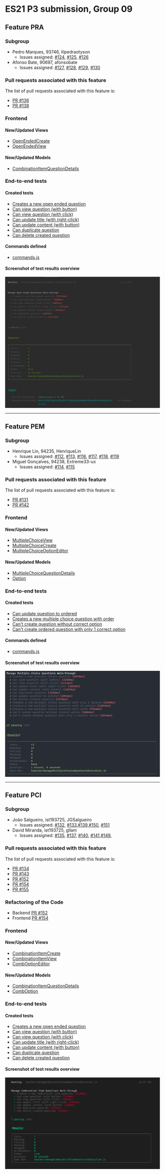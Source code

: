 # ES21 P3 submission, Group 09

## Feature PRA

### Subgroup

 - Pedro Marques, 93746, lilpedraotyson
   + Issues assigned: [#124](https://github.com/tecnico-softeng/es21-g09/issues/124), [#125](https://github.com/tecnico-softeng/es21-g09/issues/125), [#126](https://github.com/tecnico-softeng/es21-g09/issues/126)
 - Afonso Bate, 90697, afonsobate
   + Issues assigned: [#127](https://github.com/tecnico-softeng/es21-g09/issues/127), [#128](https://github.com/tecnico-softeng/es21-g09/issues/128), [#129](https://github.com/tecnico-softeng/es21-g09/issues/129), [#130](https://github.com/tecnico-softeng/es21-g09/issues/130)
 
### Pull requests associated with this feature

The list of pull requests associated with this feature is:

 - [PR #136](https://github.com/tecnico-softeng/es21-g09/pull/136)
 - [PR #138](https://github.com/tecnico-softeng/es21-g09/pull/138)


### Frontend

#### New/Updated Views

 - [OpenEndedCreate](https://github.com/tecnico-softeng/es21-g09/blob/ce12dd461511ab30ed8fe69a8d7c55db170d2690/frontend/src/components/open-ended/OpenEndedCreate.vue)
 - [OpenEndedView](https://github.com/tecnico-softeng/es21-g09/blob/ce12dd461511ab30ed8fe69a8d7c55db170d2690/frontend/src/components/open-ended/OpenEndedView.vue)


#### New/Updated Models

 - [CombinationItemQuestionDetails](https://github.com/tecnico-softeng/es21-g09/blob/ce12dd461511ab30ed8fe69a8d7c55db170d2690/frontend/src/models/management/questions/OpenEndedQuestionDetails.ts)


### End-to-end tests

#### Created tests

 - [Creates a new open ended question](https://github.com/tecnico-softeng/es21-g09/blob/ce12dd461511ab30ed8fe69a8d7c55db170d2690/frontend/tests/e2e/specs/teacher/manageOpenEndedQuestionsExecution.js#L64)
 - [Can view question (with button)](https://github.com/tecnico-softeng/es21-g09/blob/ce12dd461511ab30ed8fe69a8d7c55db170d2690/frontend/tests/e2e/specs/teacher/manageOpenEndedQuestionsExecution.js#L111)
 - [Can view question (with click)](https://github.com/tecnico-softeng/es21-g09/blob/ce12dd461511ab30ed8fe69a8d7c55db170d2690/frontend/tests/e2e/specs/teacher/manageOpenEndedQuestionsExecution.js#L131)
 - [Can update title (with right-click)](https://github.com/tecnico-softeng/es21-g09/blob/ce12dd461511ab30ed8fe69a8d7c55db170d2690/frontend/tests/e2e/specs/teacher/manageOpenEndedQuestionsExecution.js#L147)
 - [Can update content (with button)](https://github.com/tecnico-softeng/es21-g09/blob/ce12dd461511ab30ed8fe69a8d7c55db170d2690/frontend/tests/e2e/specs/teacher/manageOpenEndedQuestionsExecution.js#L184)
 - [Can duplicate question](https://github.com/tecnico-softeng/es21-g09/blob/ce12dd461511ab30ed8fe69a8d7c55db170d2690/frontend/tests/e2e/specs/teacher/manageOpenEndedQuestionsExecution.js#L227)
 - [Can delete created question](https://github.com/tecnico-softeng/es21-g09/blob/ce12dd461511ab30ed8fe69a8d7c55db170d2690/frontend/tests/e2e/specs/teacher/manageOpenEndedQuestionsExecution.js#L276)


#### Commands defined

 - [commands.js](https://github.com/tecnico-softeng/es21-g09/blob/ce12dd461511ab30ed8fe69a8d7c55db170d2690/frontend/tests/e2e/support/commands.js)

#### Screenshot of test results overview

![Test results](PRA-P3.png)


---

## Feature PEM

### Subgroup

- Henrique Lin, 94235, HenriqueLin
   + Issues assigned: [#112](https://github.com/tecnico-softeng/es21-g09/issues/112), [#113](https://github.com/tecnico-softeng/es21-g09/issues/113), [#116](https://github.com/tecnico-softeng/es21-g09/issues/116), [#117](https://github.com/tecnico-softeng/es21-g09/issues/117), [#118](https://github.com/tecnico-softeng/es21-g09/issues/118), [#119](https://github.com/tecnico-softeng/es21-g09/issues/119)
- Miguel Gonçalves, 94238, Extreme33-ux
   + Issues assigned: [#114](https://github.com/tecnico-softeng/es21-g09/issues/114), [#115](https://github.com/tecnico-softeng/es21-g09/issues/115)

### Pull requests associated with this feature

The list of pull requests associated with this feature is:

- [PR #131](https://github.com/tecnico-softeng/es21-g09/pull/131)
- [PR #142](https://github.com/tecnico-softeng/es21-g09/pull/142)


### Frontend

#### New/Updated Views

- [MultipleChoiceView](https://github.com/tecnico-softeng/es21-g09/blob/pem/frontend/src/components/multiple-choice/MultipleChoiceView.vue)
- [MultipleChoiceCreate](https://github.com/tecnico-softeng/es21-g09/blob/pem/frontend/src/components/multiple-choice/MultipleChoiceCreate.vue)
- [MultipleChoiceOptionEditor](https://github.com/tecnico-softeng/es21-g09/blob/pem/frontend/src/components/multiple-choice/MultipleChoiceOptionEditor.vue)


#### New/Updated Models

- [MultipleChoiceQuestionDetails](https://github.com/tecnico-softeng/es21-g09/blob/pem/frontend/src/models/management/questions/MultipleChoiceQuestionDetails.ts)
- [Option](https://github.com/tecnico-softeng/es21-g09/blob/pem/frontend/src/models/management/Option.ts)


### End-to-end tests

#### Created tests

- [Can update question to ordered](https://github.com/tecnico-softeng/es21-g09/blob/2ec45c78d2e029206bd3aa24d64a8769f5a3e62d/frontend/tests/e2e/specs/teacher/manageMultipleChoiceQuestionsExecution.js#L238)
- [Creates a new multiple choice question with order](https://github.com/tecnico-softeng/es21-g09/blob/2ec45c78d2e029206bd3aa24d64a8769f5a3e62d/frontend/tests/e2e/specs/teacher/manageMultipleChoiceQuestionsExecution.js#L374)
- [Can\'t create question without correct option](https://github.com/tecnico-softeng/es21-g09/blob/2ec45c78d2e029206bd3aa24d64a8769f5a3e62d/frontend/tests/e2e/specs/teacher/manageMultipleChoiceQuestionsExecution.js#L428)
- [Can\'t create ordered question with only 1 correct option](https://github.com/tecnico-softeng/es21-g09/blob/2ec45c78d2e029206bd3aa24d64a8769f5a3e62d/frontend/tests/e2e/specs/teacher/manageMultipleChoiceQuestionsExecution.js#L450)


#### Commands defined

- [commands.js](https://github.com/tecnico-softeng/es21-g09/blob/pem/frontend/tests/e2e/support/commands.js)

#### Screenshot of test results overview

![Test results](PEM/PEM-P3.png)



---


## Feature PCI

### Subgroup

- João Salgueiro, ist193725, JGSalgueiro
   + Issues assigned: [#132](https://github.com/tecnico-softeng/es21-g09/issues/132), [#133](https://github.com/tecnico-softeng/es21-g09/issues/133),[#139](https://github.com/tecnico-softeng/es21-g09/issues/139),[#150](https://github.com/tecnico-softeng/es21-g09/issues/150), [#151](https://github.com/tecnico-softeng/es21-g09/issues/151)
- David Miranda, ist193725, gllam
   + Issues assigned: [#135](https://github.com/tecnico-softeng/es21-g09/issues/135), [#137](https://github.com/tecnico-softeng/es21-g09/issues/137), [#140](https://github.com/tecnico-softeng/es21-g09/issues/140), [#141](https://github.com/tecnico-softeng/es21-g09/issues/141),[#149](https://github.com/tecnico-softeng/es21-g09/issues/149),

### Pull requests associated with this feature

The list of pull requests associated with this feature is:

- [PR #134](https://github.com/tecnico-softeng/es21-g09/pull/134)
- [PR #143](https://github.com/tecnico-softeng/es21-g09/pull/143)
- [PR #152](https://github.com/tecnico-softeng/es21-g09/pull/152)
- [PR #154](https://github.com/tecnico-softeng/es21-g09/pull/154)
- [PR #155](https://github.com/tecnico-softeng/es21-g09/pull/155)


### Refactoring of the Code
 - Backend  [PR #152](https://github.com/tecnico-softeng/es21-g09/pull/152)
 - Frontend [PR #154](https://github.com/tecnico-softeng/es21-g09/pull/154)

### Frontend

#### New/Updated Views

 - [CombinationItemCreate](https://github.com/tecnico-softeng/es21-g09/blob/develop/frontend/src/components/combination-item/CombinationItemCreate.vue)
 - [CombinationItemView](https://github.com/tecnico-softeng/es21-g09/blob/develop/frontend/src/components/combination-item/CombinationItemView.vue)
 - [CombOptionEditor](https://github.com/tecnico-softeng/es21-g09/blob/develop/frontend/src/components/combination-item/CombOptionEditor.vue)


#### New/Updated Models

- [CombinationItemQuestionDetails](https://github.com/tecnico-softeng/es21-g09/blob/develop/frontend/src/models/management/questions/CombinationItemQuestionDetails.ts)
- [CombOption](https://github.com/tecnico-softeng/es21-g09/blob/develop/frontend/src/models/management/questions/CombOption.ts)


### End-to-end tests

#### Created tests

- [Creates a new open ended question](https://github.com/tecnico-softeng/es21-g09/blob/develop/frontend/tests/e2e/specs/teacher/manageCombinationItemQuestionsExecution.js#L54)
 - [Can view question (with button)](https://github.com/tecnico-softeng/es21-g09/blob/develop/frontend/tests/e2e/specs/teacher/manageCombinationItemQuestionsExecution.js#L143)
 - [Can view question (with click)](https://github.com/tecnico-softeng/es21-g09/blob/develop/frontend/tests/e2e/specs/teacher/manageCombinationItemQuestionsExecution.js#L158)
 - [Can update title (with right-click)](https://github.com/tecnico-softeng/es21-g09/blob/develop/frontend/tests/e2e/specs/teacher/manageCombinationItemQuestionsExecution.js#L171)
 - [Can update content (with button)](https://github.com/tecnico-softeng/es21-g09/blob/develop/frontend/tests/e2e/specs/teacher/manageCombinationItemQuestionsExecution.js#L211)
 - [Can duplicate question](https://github.com/tecnico-softeng/es21-g09/blob/develop/frontend/tests/e2e/specs/teacher/manageCombinationItemQuestionsExecution.js#L250)
 - [Can delete created question](https://github.com/tecnico-softeng/es21-g09/blob/develop/frontend/tests/e2e/specs/teacher/manageCombinationItemQuestionsExecution.js#L290)



#### Screenshot of test results overview

![Test results](PCI-P3.jpeg)
